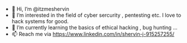 - 👋 Hi, I’m @itzmeshervin
- 👀 I’m interested in the field of cyber sercurity , pentesting etc. I love to hack systems for good.
- 🌱 I’m currently learning the basics of ethical hacking , bug hunting ...
- 📫 Reach me via https://www.linkedin.com/in/shervin-j-915257255/

<!---
itzmeshervin/itzmeshervin is a ✨ special ✨ repository because its `README.md` (this file) appears on your GitHub profile.
You can click the Preview link to take a look at your changes.
--->
